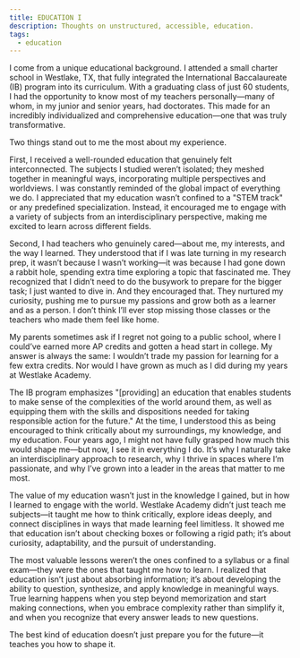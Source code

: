 ```yaml
---
title: EDUCATION I
description: Thoughts on unstructured, accessible, education.
tags:
  - education
---
```

I come from a unique educational background. I attended a small charter school in Westlake, TX, that fully integrated the International Baccalaureate (IB) program into its curriculum. With a graduating class of just 60 students, I had the opportunity to know most of my teachers personally—many of whom, in my junior and senior years, had doctorates. This made for an incredibly individualized and comprehensive education—one that was truly transformative.

Two things stand out to me the most about my experience.

First, I received a well-rounded education that genuinely felt interconnected. The subjects I studied weren’t isolated; they meshed together in meaningful ways, incorporating multiple perspectives and worldviews. I was constantly reminded of the global impact of everything we do. I appreciated that my education wasn’t confined to a "STEM track" or any predefined specialization. Instead, it encouraged me to engage with a variety of subjects from an interdisciplinary perspective, making me excited to learn across different fields.

Second, I had teachers who genuinely cared—about me, my interests, and the way I learned. They understood that if I was late turning in my research prep, it wasn’t because I wasn’t working—it was because I had gone down a rabbit hole, spending extra time exploring a topic that fascinated me. They recognized that I didn’t need to do the busywork to prepare for the bigger task; I just wanted to dive in. And they encouraged that. They nurtured my curiosity, pushing me to pursue my passions and grow both as a learner and as a person. I don’t think I’ll ever stop missing those classes or the teachers who made them feel like home.

My parents sometimes ask if I regret not going to a public school, where I could’ve earned more AP credits and gotten a head start in college. My answer is always the same: I wouldn’t trade my passion for learning for a few extra credits. Nor would I have grown as much as I did during my years at Westlake Academy.

The IB program emphasizes "[providing] an education that enables students to make sense of the complexities of the world around them, as well as equipping them with the skills and dispositions needed for taking responsible action for the future." At the time, I understood this as being encouraged to think critically about my surroundings, my knowledge, and my education. Four years ago, I might not have fully grasped how much this would shape me—but now, I see it in everything I do. It’s why I naturally take an interdisciplinary approach to research, why I thrive in spaces where I’m passionate, and why I’ve grown into a leader in the areas that matter to me most.

The value of my education wasn’t just in the knowledge I gained, but in how I learned to engage with the world. Westlake Academy didn’t just teach me subjects—it taught me how to think critically, explore ideas deeply, and connect disciplines in ways that made learning feel limitless. It showed me that education isn’t about checking boxes or following a rigid path; it’s about curiosity, adaptability, and the pursuit of understanding.

The most valuable lessons weren’t the ones confined to a syllabus or a final exam—they were the ones that taught me how to learn. I realized that education isn’t just about absorbing information; it’s about developing the ability to question, synthesize, and apply knowledge in meaningful ways. True learning happens when you step beyond memorization and start making connections, when you embrace complexity rather than simplify it, and when you recognize that every answer leads to new questions.

The best kind of education doesn’t just prepare you for the future—it teaches you how to shape it.
